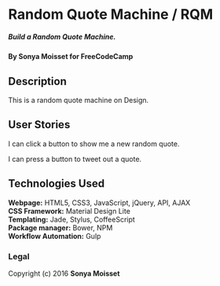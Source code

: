 # Random Quote Machine / RQM

##### Build a Random Quote Machine.

#### By Sonya Moisset for FreeCodeCamp

## Description

This is a random quote machine on Design.

## User Stories

I can click a button to show me a new random quote.

I can press a button to tweet out a quote.

## Technologies Used

**Webpage:** HTML5, CSS3, JavaScript, jQuery, API, AJAX    
**CSS Framework:** Material Design Lite    
**Templating:** Jade, Stylus, CoffeeScript   
**Package manager:** Bower, NPM    
**Workflow Automation:** Gulp   

### Legal

Copyright (c) 2016 **Sonya Moisset**

